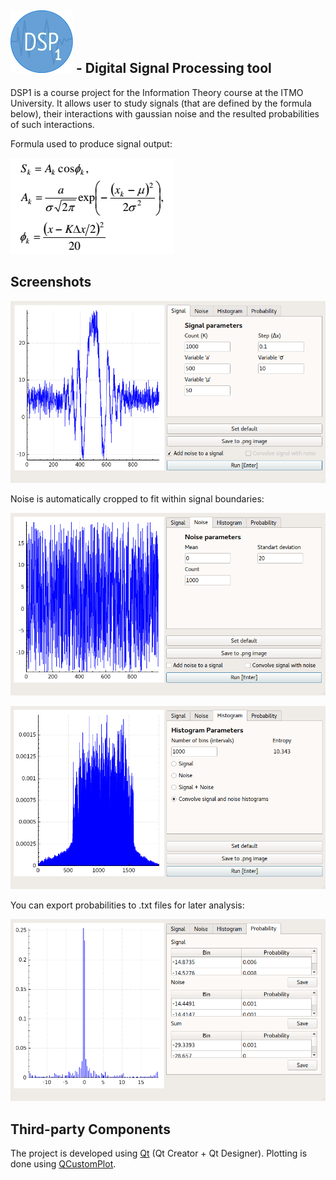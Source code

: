 ## ![Logo](images/logo.png) - Digital Signal Processing tool 

DSP1 is a course project for the Information Theory course at the ITMO University. It allows user to study signals (that are defined by the formula below), their interactions with gaussian noise and the resulted probabilities of such interactions.

Formula used to produce signal output:

![Formula image](images/formula.png)

## Screenshots

![Signal Tab](images/signal_example.png)

Noise is automatically cropped to fit within signal boundaries:

![Noise Tab](images/noise_example.png)

![Histogram Tab](images/histogram_example.png)

You can export probabilities to .txt files for later analysis:

![Probability Tab](images/probability_example.png)

## Third-party Components

The project is developed using [Qt](https://www.qt.io/) (Qt Creator + Qt Designer). Plotting is done using [QCustomPlot](http://www.qcustomplot.com/).